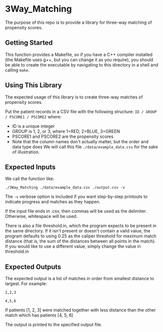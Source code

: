 # 3Way_Matching

The purpose of this repo is to provide a library for three-way matching of propensity scores.

## Getting Started
This function provides a Makefile, so if you have a C++ compiler installed (the Makefile uses g++, but you can change it
as you require), you should be able to create the executable by navigating to this directory in a shell and calling `make`.

## Using This Library

The expected usage of this library is to create three-way matches of propensity scores.

Put the patient records in a CSV file with the following structure:
`ID / GROUP / PSCORE1 / PSCORE2` where:
- ID is a unique integer
- GROUP is 1, 2, or 3, where 1=RED, 2=BLUE, 3=GREEN
- PSCORE1 and PSCORE2 are the propensity scores
- Note that the column names don't actually matter, but the order and data type does
We will call this file `./data/example_data.csv` for the sake of illustration.

## Expected Inputs

We call the function like:

`./3Way_Matching ./data/example_data.csv ./output.csv -v`

The `-v` verbose option is included if you want step-by-step printouts to indicate progress and matches as they happen. 

If the input file ends in .csv, then commas will be used as the delimiter. Otherwise, whitespace will be used.

There is also a file threshold.in, which the program expects to be present in the same directory. If it isn't
present or doesn't contain a valid value, the program defaults to using 0.25 as the caliper threshold for
maximum match distance (that is, the sum of the distances between all points in the match). If you would
like to use a different value, simply change the value in threshold.in

## Expected Outputs
The expected output is a list of matches in order from smallest distance to largest. For example:

`1,2,3`

`4,5,6`

If patients [1, 2, 3] were matched together with less distance than the other match which has patients [4, 5, 6]

The output is printed to the specified output file.

